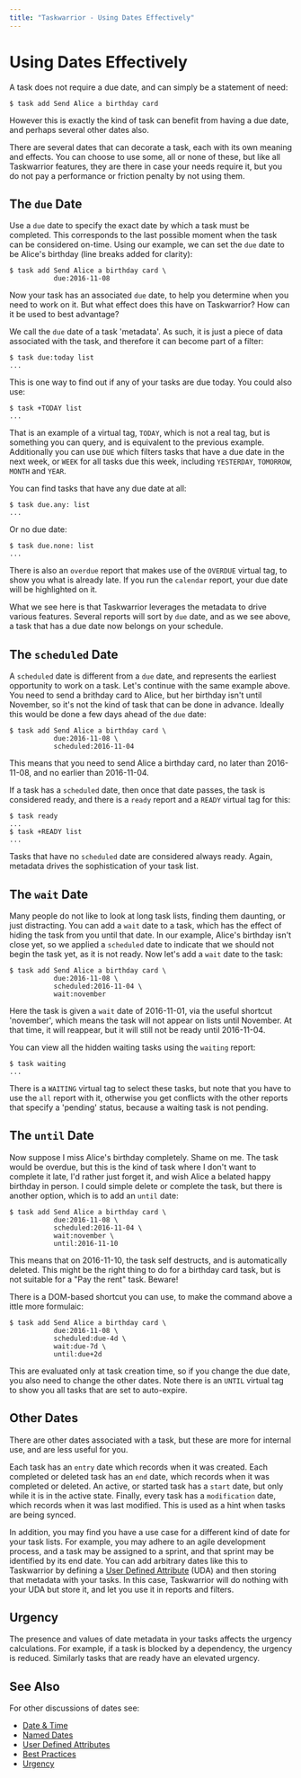 ```yaml
---
title: "Taskwarrior - Using Dates Effectively"
---
```


# Using Dates Effectively

A task does not require a due date, and can simply be a statement of need:

    $ task add Send Alice a birthday card

However this is exactly the kind of task can benefit from having a due date, and
perhaps several other dates also.

There are several dates that can decorate a task, each with its own meaning and
effects. You can choose to use some, all or none of these, but like all
Taskwarrior features, they are there in case your needs require it, but you do
not pay a performance or friction penalty by not using them.


## The `due` Date

Use a `due` date to specify the exact date by which a task must be completed.
This corresponds to the last possible moment when the task can be considered
on-time. Using our example, we can set the `due` date to be Alice\'s birthday
(line breaks added for clarity):

    $ task add Send Alice a birthday card \
               due:2016-11-08

Now your task has an associated `due` date, to help you determine when you need
to work on it. But what effect does this have on Taskwarrior? How can it be used
to best advantage?

We call the `due` date of a task \'metadata\'. As such, it is just a piece of
data associated with the task, and therefore it can become part of a filter:

    $ task due:today list
    ...

This is one way to find out if any of your tasks are due today. You could also
use:

    $ task +TODAY list
    ...

That is an example of a virtual tag, `TODAY`, which is not a real tag, but is
something you can query, and is equivalent to the previous example. Additionally
you can use `DUE` which filters tasks that have a due date in the next week, or
`WEEK` for all tasks due this week, including `YESTERDAY`, `TOMORROW`, `MONTH`
and `YEAR`.

You can find tasks that have any due date at all:

    $ task due.any: list
    ...

Or no due date:

    $ task due.none: list
    ...

There is also an `overdue` report that makes use of the `OVERDUE` virtual tag,
to show you what is already late. If you run the `calendar` report, your due
date will be highlighted on it.

What we see here is that Taskwarrior leverages the metadata to drive various
features. Several reports will sort by `due` date, and as we see above, a task
that has a due date now belongs on your schedule.


## The `scheduled` Date

A `scheduled` date is different from a `due` date, and represents the earliest
opportunity to work on a task. Let\'s continue with the same example above. You
need to send a brithday card to Alice, but her birthday isn\'t until November,
so it\'s not the kind of task that can be done in advance. Ideally this would be
done a few days ahead of the `due` date:

    $ task add Send Alice a birthday card \
               due:2016-11-08 \
               scheduled:2016-11-04

This means that you need to send Alice a birthday card, no later than
2016-11-08, and no earlier than 2016-11-04.

If a task has a `scheduled` date, then once that date passes, the task is
considered ready, and there is a `ready` report and a `READY` virtual tag for
this:

    $ task ready
    ...
    $ task +READY list
    ...

Tasks that have no `scheduled` date are considered always ready. Again, metadata
drives the sophistication of your task list.


## The `wait` Date

Many people do not like to look at long task lists, finding them daunting, or
just distracting. You can add a `wait` date to a task, which has the effect of
hiding the task from you until that date. In our example, Alice\'s birthday
isn\'t close yet, so we applied a `scheduled` date to indicate that we should
not begin the task yet, as it is not ready. Now let\'s add a `wait` date to the
task:

    $ task add Send Alice a birthday card \
               due:2016-11-08 \
               scheduled:2016-11-04 \
               wait:november

Here the task is given a `wait` date of 2016-11-01, via the useful shortcut
\'november\', which means the task will not appear on lists until November. At
that time, it will reappear, but it will still not be ready until 2016-11-04.

You can view all the hidden waiting tasks using the `waiting` report:

    $ task waiting
    ...

There is a `WAITING` virtual tag to select these tasks, but note that you have
to use the `all` report with it, otherwise you get conflicts with the other
reports that specify a \'pending\' status, because a waiting task is not
pending.


## The `until` Date

Now suppose I miss Alice\'s birthday completely. Shame on me. The task would be
overdue, but this is the kind of task where I don\'t want to complete it late,
I\'d rather just forget it, and wish Alice a belated happy birthday in person. I
could simple delete or complete the task, but there is another option, which is
to add an `until` date:

    $ task add Send Alice a birthday card \
               due:2016-11-08 \
               scheduled:2016-11-04 \
               wait:november \
               until:2016-11-10

This means that on 2016-11-10, the task self destructs, and is automatically
deleted. This might be the right thing to do for a birthday card task, but is
not suitable for a \"Pay the rent\" task. Beware!

There is a DOM-based shortcut you can use, to make the command above a ittle
more formulaic:

    $ task add Send Alice a birthday card \
               due:2016-11-08 \
               scheduled:due-4d \
               wait:due-7d \
               until:due+2d

This are evaluated only at task creation time, so if you change the due date,
you also need to change the other dates. Note there is an `UNTIL` virtual tag to
show you all tasks that are set to auto-expire.


## Other Dates

There are other dates associated with a task, but these are more for internal
use, and are less useful for you.

Each task has an `entry` date which records when it was created. Each completed
or deleted task has an `end` date, which records when it was completed or
deleted. An active, or started task has a `start` date, but only while it is in
the active state. Finally, every task has a `modification` date, which records
when it was last modified. This is used as a hint when tasks are being synced.

In addition, you may find you have a use case for a different kind of date for
your task lists. For example, you may adhere to an agile development process,
and a task may be assigned to a sprint, and that sprint may be identified by its
end date. You can add arbitrary dates like this to Taskwarrior by defining a
[User Defined Attribute](/docs/udas) (UDA) and then storing that metadata
with your tasks. In this case, Taskwarrior will do nothing with your UDA but
store it, and let you use it in reports and filters.


## Urgency

The presence and values of date metadata in your tasks affects the urgency
calculations. For example, if a task is blocked by a dependency, the urgency is
reduced. Similarly tasks that are ready have an elevated urgency.


## See Also

For other discussions of dates see:

-   [Date & Time](/docs/dates)
-   [Named Dates](/docs/named_dates)
-   [User Defined Attributes](/docs/udas)
-   [Best Practices](/docs/best-practices)
-   [Urgency](/docs/urgency)
